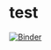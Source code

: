 # test

[![Binder](http://mybinder.org/badge.svg)](http://mybinder.org:/repo/espinosaleal/test)

<script>
  ((window.gitter = {}).chat = {}).options = {
    room: 'https://gitter.im/MLCatEAN/'
  };
</script>
<script src="https://sidecar.gitter.im/dist/sidecar.v1.js" async defer></script>
